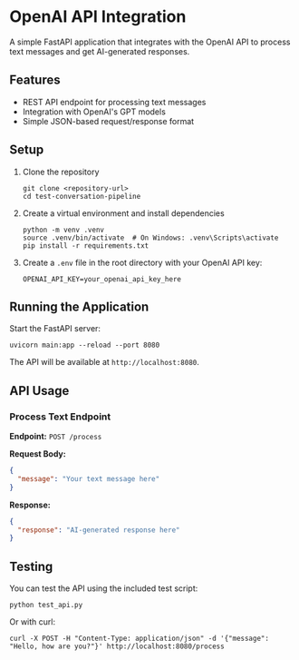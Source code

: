 # OpenAI API Integration

A simple FastAPI application that integrates with the OpenAI API to process text messages and get AI-generated responses.

## Features

- REST API endpoint for processing text messages
- Integration with OpenAI's GPT models
- Simple JSON-based request/response format

## Setup

1. Clone the repository
   ```
   git clone <repository-url>
   cd test-conversation-pipeline
   ```

2. Create a virtual environment and install dependencies
   ```
   python -m venv .venv
   source .venv/bin/activate  # On Windows: .venv\Scripts\activate
   pip install -r requirements.txt
   ```

3. Create a `.env` file in the root directory with your OpenAI API key:
   ```
   OPENAI_API_KEY=your_openai_api_key_here
   ```

## Running the Application

Start the FastAPI server:
```
uvicorn main:app --reload --port 8080
```

The API will be available at `http://localhost:8080`.

## API Usage

### Process Text Endpoint

**Endpoint:** `POST /process`

**Request Body:**
```json
{
  "message": "Your text message here"
}
```

**Response:**
```json
{
  "response": "AI-generated response here"
}
```

## Testing

You can test the API using the included test script:
```
python test_api.py
```

Or with curl:
```
curl -X POST -H "Content-Type: application/json" -d '{"message": "Hello, how are you?"}' http://localhost:8080/process
``` 
